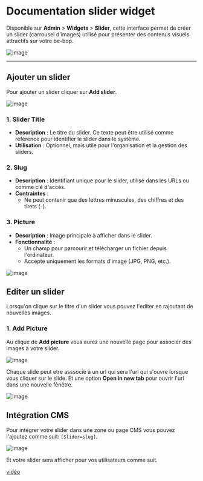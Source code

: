 # Documentation slider widget

Disponible sur **Admin** > **Widgets** > **Slider**, cette interface permet de créer un slider (carrousel d'images) utilisé pour présenter des contenus visuels attractifs sur votre be-bop.

![image](https://github.com/user-attachments/assets/b738d8ae-edd8-4d0f-b33c-72ea8f2311bd)

---

## Ajouter un slider

Pour ajouter un slider cliquer sur **Add slider**.

![image](https://github.com/user-attachments/assets/75483ff8-032d-487c-92e7-4b38068d1d8c)

### 1. **Slider Title**

- **Description** : Le titre du slider. Ce texte peut être utilisé comme référence pour identifier le slider dans le système.
- **Utilisation** : Optionnel, mais utile pour l'organisation et la gestion des sliders.

### 2. **Slug**

- **Description** : Identifiant unique pour le slider, utilisé dans les URLs ou comme clé d'accès.
- **Contraintes** :
  - Ne peut contenir que des lettres minuscules, des chiffres et des tirets (`-`).

### 3. **Picture**

- **Description** : Image principale à afficher dans le slider.
- **Fonctionnalité** :
  - Un champ pour parcourir et télécharger un fichier depuis l'ordinateur.
  - Accepte uniquement les formats d'image (JPG, PNG, etc.).

![image](https://github.com/user-attachments/assets/6852f1a0-f9ec-4838-9eeb-048e7e17e4af)

## Editer un slider

Lorsqu'on clique sur le titre d'un slider vous pouvez l'editer en rajoutant de nouvelles images.

### 1. **Add Picture**

Au clique de **Add picture** vous aurez une nouvelle page pour associer des images à votre slider.

![image](https://github.com/user-attachments/assets/dee5e891-e9d6-4849-b04c-926a33ebbd6b)

Chaque slide peut etre asssocié à un url qui sera l'url qui s'ouvre lorsque vous cliquer sur le slide. Et une option **Open in new tab** pour ouvrir l'url dans une nouvelle fênêtre.

![image](https://github.com/user-attachments/assets/ab1d7a19-6ed2-4011-a507-3595a3118260)

## Intégration CMS

Pour intégrer votre slider dans une zone ou page CMS vous pouvez l'ajoutez comme suit: `[Slider=slug]`.

![image](https://github.com/user-attachments/assets/363bea42-da42-4364-9099-3d8360603c3a)

Et votre slider sera afficher pour vos utilisateurs comme suit.

[vidéo](https://github.com/user-attachments/assets/d55efda5-6097-4283-a536-782294a0ef54)
